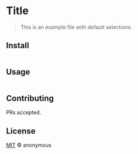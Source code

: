 # Title

> This is an example file with default selections.

## Install

```
```

## Usage

```
```

## Contributing

PRs accepted.

## License

[MIT](./LICENSE) © anonymous

